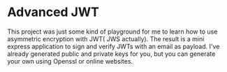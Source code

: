 # Advanced JWT
This project was just some kind of playground for me to learn how to use asymmetric encryption with JWT( JWS actually). The result is a mini express application to sign and verify JWTs with an email as payload. I've already generated public and private keys for you, but you can generate your own using Openssl or online websites.